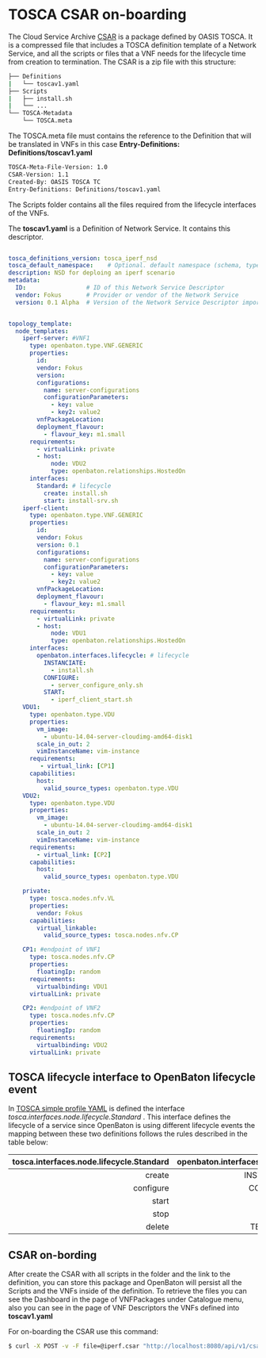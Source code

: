 # TOSCA CSAR on-boarding
The Cloud Service Archive [CSAR][csar-tosca] is a package defined by OASIS TOSCA.
It is a compressed file that includes a TOSCA definition template of a Network Service, and all the scripts or files that a VNF needs for the lifecycle time from creation to termination.
The CSAR is a zip file with this structure:

```bash
├── Definitions
|   └── toscav1.yaml
├── Scripts
|   ├── install.sh
|   └── ...
└── TOSCA-Metadata
    └── TOSCA.meta
```
The TOSCA.meta file must contains the reference to the Definition that will be translated in VNFs in this case **Entry-Definitions: Definitions/toscav1.yaml**

```bash
TOSCA-Meta-File-Version: 1.0
CSAR-Version: 1.1
Created-By: OASIS TOSCA TC
Entry-Definitions: Definitions/toscav1.yaml
```

The Scripts folder contains all the files required from the lifecycle interfaces of the VNFs.

The **toscav1.yaml** is a Definition of Network Service. It contains this descriptor.

```yaml

tosca_definitions_version: tosca_iperf_nsd
tosca_default_namespace:    # Optional. default namespace (schema, types version)
description: NSD for deploing an iperf scenario
metadata:
  ID:                 # ID of this Network Service Descriptor
  vendor: Fokus       # Provider or vendor of the Network Service
  version: 0.1 Alpha  # Version of the Network Service Descriptor imports:


topology_template:
  node_templates:
    iperf-server: #VNF1
      type: openbaton.type.VNF.GENERIC
      properties:
        id:
        vendor: Fokus
        version:
        configurations:
          name: server-configurations
          configurationParameters:
            - key: value
            - key2: value2
        vnfPackageLocation: 
        deployment_flavour:
          - flavour_key: m1.small
      requirements:
        - virtualLink: private
        - host:
            node: VDU2
            type: openbaton.relationships.HostedOn
      interfaces:
        Standard: # lifecycle
          create: install.sh
          start: install-srv.sh
    iperf-client:
      type: openbaton.type.VNF.GENERIC
      properties:
        id:
        vendor: Fokus
        version: 0.1
        configurations:
          name: server-configurations
          configurationParameters:
            - key: value
            - key2: value2
        vnfPackageLocation: 
        deployment_flavour:
          - flavour_key: m1.small
      requirements:
        - virtualLink: private
        - host:
            node: VDU1
            type: openbaton.relationships.HostedOn
      interfaces:
        openbaton.interfaces.lifecycle: # lifecycle
          INSTANCIATE:
            - install.sh
          CONFIGURE:
            - server_configure_only.sh
          START:
            - iperf_client_start.sh
    VDU1:
      type: openbaton.type.VDU
      properties:
        vm_image:
          - ubuntu-14.04-server-cloudimg-amd64-disk1
        scale_in_out: 2
        vimInstanceName: vim-instance
      requirements:
         - virtual_link: [CP1]
      capabilities:
        host:
          valid_source_types: openbaton.type.VDU
    VDU2:
      type: openbaton.type.VDU
      properties:
        vm_image:
          - ubuntu-14.04-server-cloudimg-amd64-disk1
        scale_in_out: 2
        vimInstanceName: vim-instance
      requirements:
        - virtual_link: [CP2]
      capabilities:
        host:
          valid_source_types: openbaton.type.VDU

    private:
      type: tosca.nodes.nfv.VL
      properties:
        vendor: Fokus
      capabilities:
        virtual_linkable:
          valid_source_types: tosca.nodes.nfv.CP

    CP1: #endpoint of VNF1
      type: tosca.nodes.nfv.CP
      properties:
        floatingIp: random
      requirements:
        virtualbinding: VDU1
      virtualLink: private

    CP2: #endpoint of VNF2
      type: tosca.nodes.nfv.CP
      properties:
        floatingIp: random
      requirements:
        virtualbinding: VDU2
      virtualLink: private


```

## TOSCA lifecycle interface to OpenBaton lifecycle event

In [TOSCA simple profile YAML][TOSCA-simple-yaml-lifecycle] is defined the interface *tosca.interfaces.node.lifecycle.Standard* . This interface defines the lifecycle of a service since 
OpenBaton is using different lifecycle events the mapping between these two definitions follows the rules described in the table below:

| tosca.interfaces.node.lifecycle.Standard  | openbaton.interfaces.lifecycle      |
| -----------------------------------:      | -------------------------:		|
| create 	                                | INSTANTIATE |
| configure 			                    | CONFIGURE     	|
| start 			                        | START     	|
| stop 			                            | STOP      	|
| delete 			                        | TERMINATE      	|


## CSAR on-bording

After create the CSAR with all scripts in the folder and the link to the definition, you can store this package and OpenBaton will persist all the Scripts and the VNFs inside of the definition. 
To retrieve the files you can see the Dashboard in the page of VNFPackages under Catalogue menu, also you can see in the page of VNF Descriptors the VNFs defined into **toscav1.yaml**

For on-boarding the CSAR use this command:

```bash
$ curl -X POST -v -F file=@iperf.csar "http://localhost:8080/api/v1/csar"
```


<!------------
References
-------------->
[TOSCA-simple-yaml-lifecycle]:http://docs.oasis-open.org/tosca/TOSCA-Simple-Profile-YAML/v1.0/csprd01/TOSCA-Simple-Profile-YAML-v1.0-csprd01.html#_Toc430015766
[csar-tosca]:https://www.google.de/url?sa=t&rct=j&q=&esrc=s&source=web&cd=1&cad=rja&uact=8&ved=0ahUKEwjVyb-Ll5PLAhXCDCwKHTh3AEAQFggdMAA&url=https%3A%2F%2Fwww.oasis-open.org%2Fcommittees%2Fdownload.php%2F46057%2FCSAR%2520V0-1.docx&usg=AFQjCNG-Xqjz_D4ZY8TbJGls58Hp7LdNBg&sig2=w7waCIxRy_-ODL7GyZNFUg


<!---
Script for open external links in a new tab
-->
<script type="text/javascript" charset="utf-8">
      // Creating custom :external selector
      $.expr[':'].external = function(obj){
          return !obj.href.match(/^mailto\:/)
                  && (obj.hostname != location.hostname);
      };
      $(function(){
        $('a:external').addClass('external');
        $(".external").attr('target','_blank');
      })
</script>

